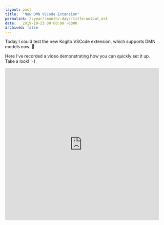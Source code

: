 ```yaml
---
layout: post
title:  "New DMN VSCode Extension"
permalink: /:year/:month/:day/:title:output_ext
date:   2019-10-23 00:00:00 -0300
archived: false
---
```


Today I could test the new Kogito VSCode extension, which supports DMN models now. 🎉

Here I’ve recorded a video demonstrating how you can quickly set it up. Take a look! :-)

<iframe width="100%" height="500" src="https://www.youtube.com/embed/yEMrLsLkenw" frameborder="0" allow="accelerometer; autoplay; encrypted-media; gyroscope; picture-in-picture" allowfullscreen>
</iframe>
